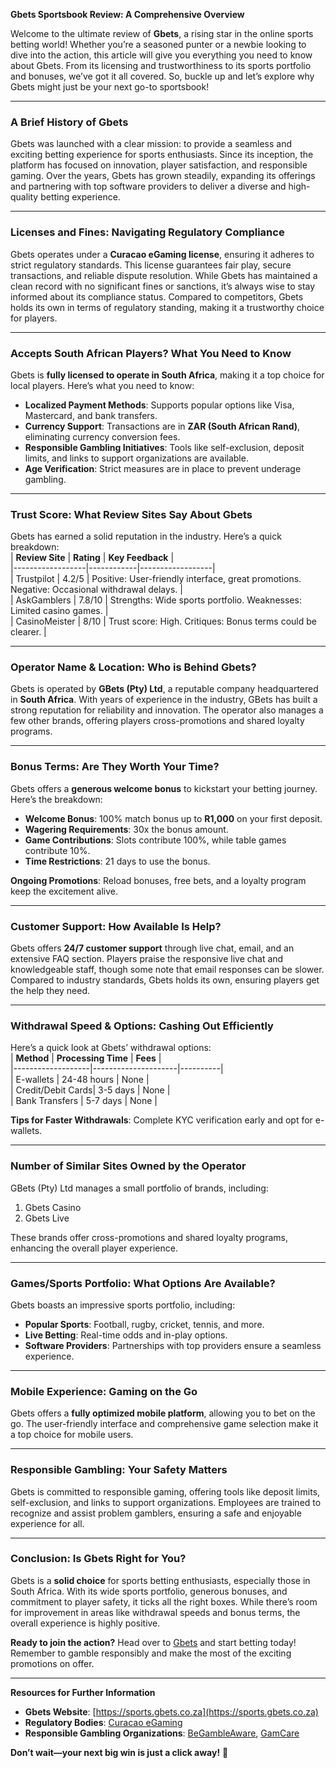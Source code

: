 **Gbets Sportsbook Review: A Comprehensive Overview**  

Welcome to the ultimate review of **Gbets**, a rising star in the online sports betting world! Whether you’re a seasoned punter or a newbie looking to dive into the action, this article will give you everything you need to know about Gbets. From its licensing and trustworthiness to its sports portfolio and bonuses, we’ve got it all covered. So, buckle up and let’s explore why Gbets might just be your next go-to sportsbook!  

---

### **A Brief History of Gbets**  
Gbets was launched with a clear mission: to provide a seamless and exciting betting experience for sports enthusiasts. Since its inception, the platform has focused on innovation, player satisfaction, and responsible gaming. Over the years, Gbets has grown steadily, expanding its offerings and partnering with top software providers to deliver a diverse and high-quality betting experience.  

---

### **Licenses and Fines: Navigating Regulatory Compliance**  
Gbets operates under a **Curacao eGaming license**, ensuring it adheres to strict regulatory standards. This license guarantees fair play, secure transactions, and reliable dispute resolution. While Gbets has maintained a clean record with no significant fines or sanctions, it’s always wise to stay informed about its compliance status. Compared to competitors, Gbets holds its own in terms of regulatory standing, making it a trustworthy choice for players.  

---

### **Accepts South African Players? What You Need to Know**  
Gbets is **fully licensed to operate in South Africa**, making it a top choice for local players. Here’s what you need to know:  
- **Localized Payment Methods**: Supports popular options like Visa, Mastercard, and bank transfers.  
- **Currency Support**: Transactions are in **ZAR (South African Rand)**, eliminating currency conversion fees.  
- **Responsible Gambling Initiatives**: Tools like self-exclusion, deposit limits, and links to support organizations are available.  
- **Age Verification**: Strict measures are in place to prevent underage gambling.  

---

### **Trust Score: What Review Sites Say About Gbets**  
Gbets has earned a solid reputation in the industry. Here’s a quick breakdown:  
| **Review Site** | **Rating** | **Key Feedback** |  
|------------------|------------|------------------|  
| Trustpilot       | 4.2/5      | Positive: User-friendly interface, great promotions. Negative: Occasional withdrawal delays. |  
| AskGamblers      | 7.8/10     | Strengths: Wide sports portfolio. Weaknesses: Limited casino games. |  
| CasinoMeister    | 8/10       | Trust score: High. Critiques: Bonus terms could be clearer. |  

---

### **Operator Name & Location: Who is Behind Gbets?**  
Gbets is operated by **GBets (Pty) Ltd**, a reputable company headquartered in **South Africa**. With years of experience in the industry, GBets has built a strong reputation for reliability and innovation. The operator also manages a few other brands, offering players cross-promotions and shared loyalty programs.  

---

### **Bonus Terms: Are They Worth Your Time?**  
Gbets offers a **generous welcome bonus** to kickstart your betting journey. Here’s the breakdown:  
- **Welcome Bonus**: 100% match bonus up to **R1,000** on your first deposit.  
- **Wagering Requirements**: 30x the bonus amount.  
- **Game Contributions**: Slots contribute 100%, while table games contribute 10%.  
- **Time Restrictions**: 21 days to use the bonus.  

**Ongoing Promotions**: Reload bonuses, free bets, and a loyalty program keep the excitement alive.  

---

### **Customer Support: How Available Is Help?**  
Gbets offers **24/7 customer support** through live chat, email, and an extensive FAQ section. Players praise the responsive live chat and knowledgeable staff, though some note that email responses can be slower. Compared to industry standards, Gbets holds its own, ensuring players get the help they need.  

---

### **Withdrawal Speed & Options: Cashing Out Efficiently**  
Here’s a quick look at Gbets’ withdrawal options:  
| **Method**       | **Processing Time** | **Fees** |  
|-------------------|---------------------|----------|  
| E-wallets         | 24-48 hours         | None     |  
| Credit/Debit Cards| 3-5 days            | None     |  
| Bank Transfers    | 5-7 days            | None     |  

**Tips for Faster Withdrawals**: Complete KYC verification early and opt for e-wallets.  

---

### **Number of Similar Sites Owned by the Operator**  
GBets (Pty) Ltd manages a small portfolio of brands, including:  
1. Gbets Casino  
2. Gbets Live  

These brands offer cross-promotions and shared loyalty programs, enhancing the overall player experience.  

---

### **Games/Sports Portfolio: What Options Are Available?**  
Gbets boasts an impressive sports portfolio, including:  
- **Popular Sports**: Football, rugby, cricket, tennis, and more.  
- **Live Betting**: Real-time odds and in-play options.  
- **Software Providers**: Partnerships with top providers ensure a seamless experience.  

---

### **Mobile Experience: Gaming on the Go**  
Gbets offers a **fully optimized mobile platform**, allowing you to bet on the go. The user-friendly interface and comprehensive game selection make it a top choice for mobile users.  

---

### **Responsible Gambling: Your Safety Matters**  
Gbets is committed to responsible gaming, offering tools like deposit limits, self-exclusion, and links to support organizations. Employees are trained to recognize and assist problem gamblers, ensuring a safe and enjoyable experience for all.  

---

### **Conclusion: Is Gbets Right for You?**  
Gbets is a **solid choice** for sports betting enthusiasts, especially those in South Africa. With its wide sports portfolio, generous bonuses, and commitment to player safety, it ticks all the right boxes. While there’s room for improvement in areas like withdrawal speeds and bonus terms, the overall experience is highly positive.  

**Ready to join the action?** Head over to [Gbets](https://sports.gbets.co.za) and start betting today! Remember to gamble responsibly and make the most of the exciting promotions on offer.  

---

**Resources for Further Information**  
- **Gbets Website**: [https://sports.gbets.co.za](https://sports.gbets.co.za)  
- **Regulatory Bodies**: [Curacao eGaming](https://www.curacao-egaming.com)  
- **Responsible Gambling Organizations**: [BeGambleAware](https://www.begambleaware.org), [GamCare](https://www.gamcare.org.uk)  

**Don’t wait—your next big win is just a click away!** 🚀